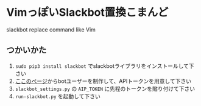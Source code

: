 # VimっぽいSlackbot置換こまんど
slackbot replace command like Vim  

## つかいかた

1. `sudo pip3 install slackbot` でslackbotライブラリをインストールして下さい
2. [ここのページ](https://my.slack.com/services/new/bot)からbotユーザーを制作して、APIトークンを用意して下さい  
3. `slackbot_settings.py` の `AIP_TOKEN` に先程のトークンを貼り付けて下さい
4. `run-slackbot.py` を起動して下さい
